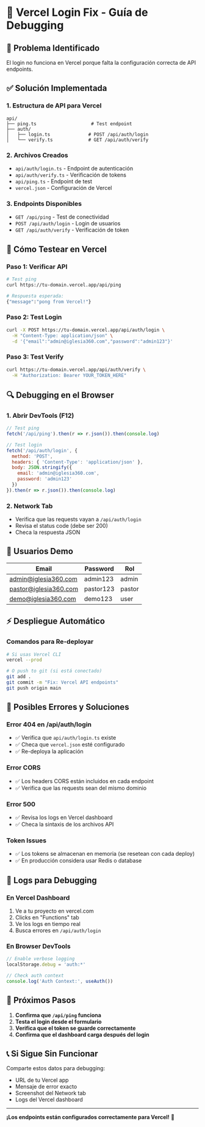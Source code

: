 # 🔧 **Vercel Login Fix - Guía de Debugging**

## 🚨 **Problema Identificado**
El login no funciona en Vercel porque falta la configuración correcta de API endpoints.

## ✅ **Solución Implementada**

### 1. **Estructura de API para Vercel**
```
api/
├── ping.ts                    # Test endpoint
├── auth/
│   ├── login.ts              # POST /api/auth/login
│   └── verify.ts             # GET /api/auth/verify
```

### 2. **Archivos Creados**
- `api/auth/login.ts` - Endpoint de autenticación
- `api/auth/verify.ts` - Verificación de tokens
- `api/ping.ts` - Endpoint de test
- `vercel.json` - Configuración de Vercel

### 3. **Endpoints Disponibles**
- `GET /api/ping` - Test de conectividad
- `POST /api/auth/login` - Login de usuarios
- `GET /api/auth/verify` - Verificación de token

## 🧪 **Cómo Testear en Vercel**

### **Paso 1: Verificar API**
```bash
# Test ping
curl https://tu-domain.vercel.app/api/ping

# Respuesta esperada:
{"message":"pong from Vercel!"}
```

### **Paso 2: Test Login**
```bash
curl -X POST https://tu-domain.vercel.app/api/auth/login \
  -H "Content-Type: application/json" \
  -d '{"email":"admin@iglesia360.com","password":"admin123"}'
```

### **Paso 3: Test Verify**
```bash
curl https://tu-domain.vercel.app/api/auth/verify \
  -H "Authorization: Bearer YOUR_TOKEN_HERE"
```

## 🔍 **Debugging en el Browser**

### **1. Abrir DevTools (F12)**
```javascript
// Test ping
fetch('/api/ping').then(r => r.json()).then(console.log)

// Test login
fetch('/api/auth/login', {
  method: 'POST',
  headers: { 'Content-Type': 'application/json' },
  body: JSON.stringify({
    email: 'admin@iglesia360.com',
    password: 'admin123'
  })
}).then(r => r.json()).then(console.log)
```

### **2. Network Tab**
- Verifica que las requests vayan a `/api/auth/login`
- Revisa el status code (debe ser 200)
- Checa la respuesta JSON

## 🎯 **Usuarios Demo**
| Email | Password | Rol |
|-------|----------|-----|
| admin@iglesia360.com | admin123 | admin |
| pastor@iglesia360.com | pastor123 | pastor |
| demo@iglesia360.com | demo123 | user |

## ⚡ **Despliegue Automático**

### **Comandos para Re-deployar**
```bash
# Si usas Vercel CLI
vercel --prod

# O push to git (si está conectado)
git add .
git commit -m "Fix: Vercel API endpoints"
git push origin main
```

## 🔧 **Posibles Errores y Soluciones**

### **Error 404 en /api/auth/login**
- ✅ Verifica que `api/auth/login.ts` existe
- ✅ Checa que `vercel.json` esté configurado
- ✅ Re-deploya la aplicación

### **Error CORS**
- ✅ Los headers CORS están incluidos en cada endpoint
- ✅ Verifica que las requests sean del mismo dominio

### **Error 500**
- ✅ Revisa los logs en Vercel dashboard
- ✅ Checa la sintaxis de los archivos API

### **Token Issues**
- ✅ Los tokens se almacenan en memoria (se resetean con cada deploy)
- ✅ En producción considera usar Redis o database

## 📝 **Logs para Debugging**

### **En Vercel Dashboard**
1. Ve a tu proyecto en vercel.com
2. Clicks en "Functions" tab
3. Ve los logs en tiempo real
4. Busca errores en `/api/auth/login`

### **En Browser DevTools**
```javascript
// Enable verbose logging
localStorage.debug = 'auth:*'

// Check auth context
console.log('Auth Context:', useAuth())
```

## 🚀 **Próximos Pasos**

1. **Confirma que `/api/ping` funciona**
2. **Testa el login desde el formulario**
3. **Verifica que el token se guarde correctamente**
4. **Confirma que el dashboard carga después del login**

## 📞 **Si Sigue Sin Funcionar**

Comparte estos datos para debugging:
- URL de tu Vercel app
- Mensaje de error exacto
- Screenshot del Network tab
- Logs del Vercel dashboard

---

**¡Los endpoints están configurados correctamente para Vercel!** 🎉